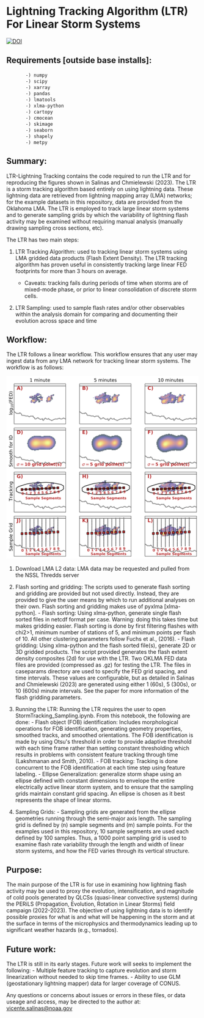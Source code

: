 # Lightning Tracking Algorithm (LTR) For Linear Storm Systems
[![DOI](https://zenodo.org/badge/632110422.svg)](https://zenodo.org/badge/latestdoi/632110422)


Requirements [outside base installs]:
-------------
           -) numpy
           -) scipy
           -) xarray
           -) pandas
           -) lmatools
           -) xlma-python
           -) cartopy
           -) cmocean
           -) skimage
           -) seaborn
           -) shapely
           -) metpy


Summary:
-------------------------------------
LTR-Lightning Tracking contains the code required to run the LTR and for reproducing the figures shown in Salinas and Chmielewski (2023). The LTR is a storm tracking algorithm based entirely on using lightning data. These lightning data are retrieved from lightning mapping array (LMA) networks; for the example datasets in this repository, data are provided from the Oklahoma LMA. The LTR is employed to track large linear storm systems and to generate sampling grids by which the variability of lightning flash activity may be examined without requiring manual analysis (manually drawing sampling cross sections, etc).

The LTR has two main steps:

   1) LTR Tracking Algorithm: used to tracking linear storm systems using LMA gridded data products (Flash Extent Density). The LTR tracking algorithm has proven useful in consistently tracking large linear FED footprints for more than 3 hours on average.

      - Caveats: tracking fails during periods of time when storms are of mixed-mode phase, or prior to linear consolidation of discrete storm cells.

   2) LTR Sampling: used to sample flash rates and/or other observables within the analysis domain for comparing and documenting their evolution across space and time

Workflow:
-------------------------------------
The LTR follows a linear workflow. This workflow ensures that any user may ingest data from any LMA network for tracking linear storm systems. The workflow is as follows:

![illustration](PaperFigures/METHOD-OK210612.png)

   1) Download LMA L2 data: LMA data may be requested and pulled from the NSSL Thredds server

   2) Flash sorting and gridding: The scripts used to generate flash sorting and gridding are provided but not used directly. Instead, they are provided to give the user means by which to run additional analyses on their own. Flash sorting and gridding makes use of pyxlma [xlma-python].
                            - Flash sorting: Using xlma-python, generate single flash sorted files in netcdf format per case. Warning: doing this takes time but makes gridding easier. Flash sorting is done by first filtering flashes with chi2>1, minimum number of stations of 5, and minimum points per flash of 10. All other clustering parameters follow Fuchs et al., (2016).
                            - Flash gridding: Using xlma-python and the flash sorted file(s), generate 2D or 3D gridded products. The script provided generates the flash extent density composites (2d) for use with the LTR. Two OKLMA FED data files are provided (compressed as .gz) for testing the LTR. The files in caseparams directory are used to specify the FED grid spacing, and time intervals. These values are configurable, but as detailed in Salinas and Chmielewski (2023) are generated using either 1 (60s), 5 (300s), or 10 (600s) minute intervals. See the paper for more information of the flash gridding parameters.

   3) Running the LTR: Running the LTR requires the user to open StormTracking_Sampling.ipynb. From this notebook, the following are done:
                            - Flash object (FOB) identification: Includes morphological operations for FOB identification, generating geometry properties, smoothed tracks, and smoothed orientations. The FOB identification is made by using Otsu's threshold in order to provide adaptive threshold with each time frame rather than setting constant thresholding which results in problems with consistent feature tracking through time (Lakshmanan and Smith, 2010).
                            - FOB tracking: Tracking is done concurrent to the FOB identification at each time step using feature labeling.
                            - Ellipse Generalization: generalize storm shape using an ellipse defined with constant dimensions to envelope the entire electrically active linear storm system, and to ensure that the sampling grids maintain constant grid spacing. An ellipse is chosen as it best represents the shape of linear storms.

   4) Sampling Grids:
                            - Sampling grids are generated from the ellipse geometries running through the semi-major axis length. The sampling grid is defined by (n) sample segments and (m) sample points. For the examples used in this repository, 10 sample segments are used each defined by 100 samples. Thus, a 1000 point sampling grid is used to examine flash rate variability through the length and width of linear storm systems, and how the FED varies through its vertical structure.

Purpose:
-----
The main purpose of the LTR is for use in examining how lightning flash activity may be used to proxy the evolution, intensification, and magnitude of cold pools generated by QLCSs (quasi-linear convective systems) during the PERiLS (Propagation, Evolution, Rotation in Linear Storms) field campaign (2022-2023). The objective of using lightning data is to identify possible proxies for what is and what will be happening in the storm and at the surface in terms of the microphysics and thermodynamics leading up to significant weather hazards (e.g., tornados).

Future work:
------
The LTR is still in its early stages. Future work will seeks to implement the following:
              - Multiple feature tracking to capture evolution and storm linearization without needed to skip time frames.
              - Ability to use GLM (geostationary lightning mapper) data for larger coverage of CONUS.


Any questions or concerns about issues or errors in these files, or data useage and access, may be directed to the author at: vicente.salinas@noaa.gov
